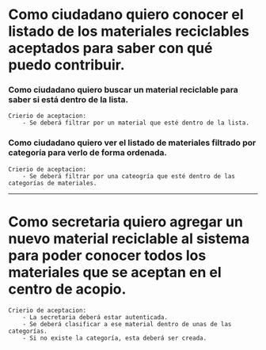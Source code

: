 # Como ciudadano quiero conocer el listado de los materiales reciclables aceptados para saber con qué puedo contribuir.

### Como ciudadano quiero buscar un material reciclable para saber si está dentro de la lista.
    Crierio de aceptacion:
		- Se deberá filtrar por un material que esté dentro de la lista.
### Como ciudadano quiero ver el listado de materiales filtrado por categoría para verlo de forma ordenada.
    Crierio de aceptacion:
        - Se deberá filtrar por una cateogría que esté dentro de las categorías de materiales.

---------------------------------------------------------------------------------------------------------------------------------------------------------- 

# Como secretaria quiero agregar un nuevo material reciclable al sistema para poder conocer todos los materiales que se aceptan en el centro de acopio. 
    Crierio de aceptacion:
        - La secretaria deberá estar autenticada.
        - Se deberá clasificar a ese material dentro de unas de las categorías.
        - Si no existe la categoría, esta deberá ser creada.




